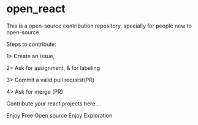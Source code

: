 # open_react
This is a open-source contribution repository, specially for people new to open-source.

Steps to contribute:

1> Create an issue,

2> Ask for assignment, & for labeling

3> Commit a valid pull request(PR)

4> Ask for merge (PR)


Contribute your react projects here....

Enjoy Free Open source
Enjoy Exploration
